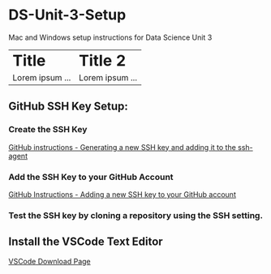 # DS-Unit-3-Setup
Mac and Windows setup instructions for Data Science Unit 3


<table border="0">
 <tr>
    <td><b style="font-size:30px">Title</b></td>
    <td><b style="font-size:30px">Title 2</b></td>
 </tr>
 <tr>
    <td>Lorem ipsum ...</td>
    <td>Lorem ipsum ...</td>
 </tr>
</table>

## GitHub SSH Key Setup:

### Create the SSH Key

[GitHub instructions - Generating a new SSH key and adding it to the ssh-agent](https://docs.github.com/en/authentication/connecting-to-github-with-ssh/generating-a-new-ssh-key-and-adding-it-to-the-ssh-agent)

### Add the SSH Key to your GitHub Account

[GitHub Instructions - Adding a new SSH key to your GitHub account](https://docs.github.com/en/authentication/connecting-to-github-with-ssh/adding-a-new-ssh-key-to-your-github-account)

### Test the SSH key by cloning a repository using the SSH setting.

## Install the VSCode Text Editor

[VSCode Download Page](https://code.visualstudio.com/download)
